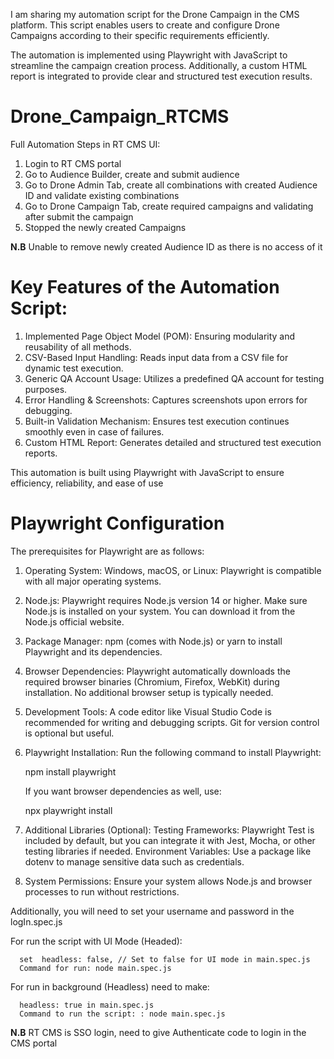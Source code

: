 I am sharing my automation script for the Drone Campaign in the CMS platform. This script enables users to create and configure Drone Campaigns according to their specific requirements efficiently.

The automation is implemented using Playwright with JavaScript to streamline the campaign creation process. Additionally, a custom HTML report is integrated to provide clear and structured test execution results.

# Drone_Campaign_RTCMS
Full Automation Steps in RT CMS UI:
 1. Login to RT CMS portal
 2. Go to Audience Builder, create and submit audience
 3. Go to Drone Admin Tab, create all combinations with created Audience ID and validate existing combinations
 4. Go to Drone Campaign Tab, create required campaigns and validating after submit the campaign
 5. Stopped the newly created Campaigns

**N.B** Unable to remove newly created Audience ID as there is no access of it 
    
# Key Features of the Automation Script:
 1. Implemented Page Object Model (POM): Ensuring modularity and reusability of all methods.
 2. CSV-Based Input Handling: Reads input data from a CSV file for dynamic test execution.
 3. Generic QA Account Usage: Utilizes a predefined QA account for testing purposes.
 4. Error Handling & Screenshots: Captures screenshots upon errors for debugging.
 5. Built-in Validation Mechanism: Ensures test execution continues smoothly even in case of failures.
 6. Custom HTML Report: Generates detailed and structured test execution reports.

This automation is built using Playwright with JavaScript to ensure efficiency, reliability, and ease of use

# Playwright Configuration
 The prerequisites for Playwright are as follows:

1. Operating System:
 Windows, macOS, or Linux: Playwright is compatible with all major operating systems.

2. Node.js:
 Playwright requires Node.js version 14 or higher. Make sure Node.js is installed on your system.
 You can download it from the Node.js official website.

3. Package Manager:
 npm (comes with Node.js) or yarn to install Playwright and its dependencies.

4. Browser Dependencies:
 Playwright automatically downloads the required browser binaries (Chromium, Firefox, WebKit) during installation. No additional browser setup is typically needed.

5. Development Tools:
 A code editor like Visual Studio Code is recommended for writing and debugging scripts.
 Git for version control is optional but useful.

6. Playwright Installation:
      Run the following command to install Playwright:
     
     
      npm install playwright
      
      If you want browser dependencies as well, use:
      
      
      npx playwright install

7. Additional Libraries (Optional):
 Testing Frameworks: Playwright Test is included by default, but you can integrate it with Jest, Mocha, or other 
 testing libraries if needed.
 Environment Variables: Use a package like dotenv to manage sensitive data such as credentials.

8. System Permissions:
 Ensure your system allows Node.js and browser processes to run without restrictions.

Additionally, you will need to set your username and password in the logIn.spec.js

 For run the script with UI Mode (Headed):

      set  headless: false, // Set to false for UI mode in main.spec.js
      Command for run: node main.spec.js 
 For run in background (Headless) need to make:

      headless: true in main.spec.js
      Command to run the script: : node main.spec.js 

**N.B** RT CMS is SSO login, need to give Authenticate code to login in the CMS portal

